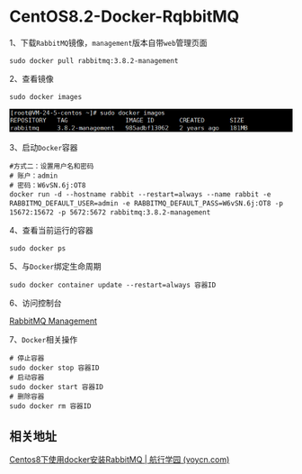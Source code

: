 # CentOS8.2-Docker-RqbbitMQ

1、下载`RabbitMQ`镜像，`management`版本自带`web`管理页面

```shell
sudo docker pull rabbitmq:3.8.2-management
```

2、查看镜像

```shell
sudo docker images
```

<img src="../../../TyporaImg/image-20220529100234082.png" alt="image-20220529100234082" style="zoom:150%;" />

3、启动`Docker`容器

```shell
#方式二：设置用户名和密码
# 账户：admin
# 密码：W6vSN.6j:OT8
docker run -d --hostname rabbit --restart=always --name rabbit -e RABBITMQ_DEFAULT_USER=admin -e RABBITMQ_DEFAULT_PASS=W6vSN.6j:OT8 -p 15672:15672 -p 5672:5672 rabbitmq:3.8.2-management
```

4、查看当前运行的容器

```shell
sudo docker ps
```

5、与`Docker`绑定生命周期

```shell
sudo docker container update --restart=always 容器ID
```

6、访问控制台

[RabbitMQ Management](http://81.70.96.232:15672/#/)

7、`Docker`相关操作

```shell
# 停止容器
sudo docker stop 容器ID
# 启动容器
sudo docker start 容器ID
# 删除容器
sudo docker rm 容器ID
```





## 相关地址

[Centos8下使用docker安装RabbitMQ | 航行学园 (voycn.com)](http://www.voycn.com/article/centos8xiashiyongdockeranzhuangrabbitmq)



















